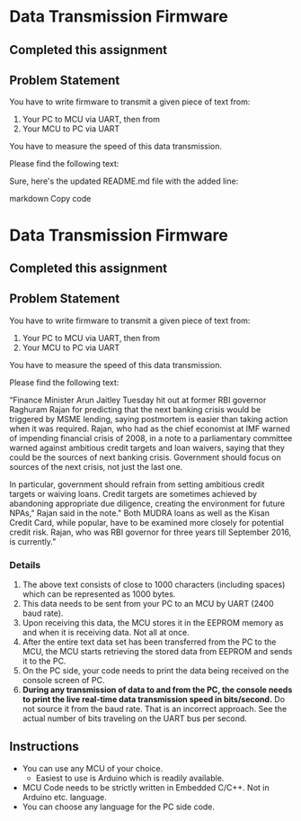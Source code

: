 # Data Transmission Firmware

## Completed this assignment

## Problem Statement

You have to write firmware to transmit a given piece of text from:

1. Your PC to MCU via UART, then from
2. Your MCU to PC via UART

You have to measure the speed of this data transmission.

Please find the following text:


Sure, here's the updated README.md file with the added line:

markdown
Copy code
# Data Transmission Firmware

## Completed this assignment

## Problem Statement

You have to write firmware to transmit a given piece of text from:

1. Your PC to MCU via UART, then from
2. Your MCU to PC via UART

You have to measure the speed of this data transmission.

Please find the following text:

“Finance Minister Arun Jaitley Tuesday hit out at former RBI governor Raghuram Rajan for predicting that the next banking crisis would be triggered by MSME lending, saying postmortem is easier than taking action when it was required. Rajan, who had as the chief economist at IMF warned of impending financial crisis of 2008, in a note to a parliamentary committee warned against ambitious credit targets and loan waivers, saying that they could be the sources of next banking crisis. Government should focus on sources of the next crisis, not just the last one.

In particular, government should refrain from setting ambitious credit targets or waiving loans. Credit targets are sometimes achieved by abandoning appropriate due diligence, creating the environment for future NPAs," Rajan said in the note." Both MUDRA loans as well as the Kisan Credit Card, while popular, have to be examined more closely for potential credit risk. Rajan, who was RBI governor for three years till September 2016, is currently.”


### Details

1. The above text consists of close to 1000 characters (including spaces) which can be represented as 1000 bytes.
2. This data needs to be sent from your PC to an MCU by UART (2400 baud rate).
3. Upon receiving this data, the MCU stores it in the EEPROM memory as and when it is receiving data. Not all at once.
4. After the entire text data set has been transferred from the PC to the MCU, the MCU starts retrieving the stored data from EEPROM and sends it to the PC.
5. On the PC side, your code needs to print the data being received on the console screen of PC.
6. **During any transmission of data to and from the PC, the console needs to print the live real-time data transmission speed in bits/second.** Do not source it from the baud rate. That is an incorrect approach. See the actual number of bits traveling on the UART bus per second.

## Instructions

- You can use any MCU of your choice.
  - Easiest to use is Arduino which is readily available.
- MCU Code needs to be strictly written in Embedded C/C++. Not in Arduino etc. language.
- You can choose any language for the PC side code.

